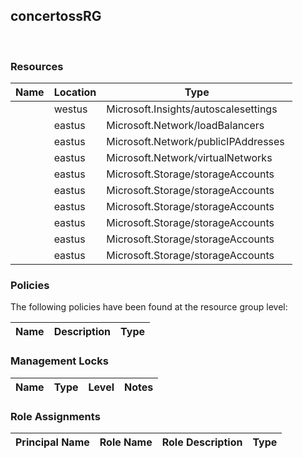 
## concertossRG 
 
### Resources


| Name | Location | Type |
| --- | --- | --- |
|   | westus  | Microsoft.Insights/autoscalesettings  |
|   | eastus  | Microsoft.Network/loadBalancers  |
|   | eastus  | Microsoft.Network/publicIPAddresses  |
|   | eastus  | Microsoft.Network/virtualNetworks  |
|   | eastus  | Microsoft.Storage/storageAccounts  |
|   | eastus  | Microsoft.Storage/storageAccounts  |
|   | eastus  | Microsoft.Storage/storageAccounts  |
|   | eastus  | Microsoft.Storage/storageAccounts  |
|   | eastus  | Microsoft.Storage/storageAccounts  |
|   | eastus  | Microsoft.Storage/storageAccounts  |

### Policies
The following policies have been found at the resource group level: 

| Name | Description | Type |
| --- | --- | --- |

### Management Locks


| Name | Type | Level | Notes |
| --- | --- | --- | --- |

### Role Assignments


| Principal Name | Role Name | Role Description | Type |
| --- | --- | --- | --- |
